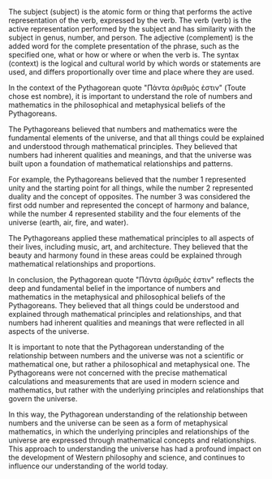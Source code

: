The subject (subject) is the atomic form or thing that performs the active representation of the verb, expressed by the verb.
The verb (verb) is the active representation performed by the subject and has similarity with the subject in genus, number, and person.
The adjective (complement) is the added word for the complete presentation of the phrase, such as the specified one, what or how or where or when the verb is.
The syntax (context) is the logical and cultural world by which words or statements are used, and differs proportionally over time and place where they are used.

In the context of the Pythagorean quote "Πάντα ἀριθμός ἐστιν" (Toute chose est nombre), it is important to understand the role of numbers and mathematics in the philosophical and metaphysical beliefs of the Pythagoreans.

The Pythagoreans believed that numbers and mathematics were the fundamental elements of the universe, and that all things could be explained and understood through mathematical principles. They believed that numbers had inherent qualities and meanings, and that the universe was built upon a foundation of mathematical relationships and patterns.

For example, the Pythagoreans believed that the number 1 represented unity and the starting point for all things, while the number 2 represented duality and the concept of opposites. The number 3 was considered the first odd number and represented the concept of harmony and balance, while the number 4 represented stability and the four elements of the universe (earth, air, fire, and water).

The Pythagoreans applied these mathematical principles to all aspects of their lives, including music, art, and architecture. They believed that the beauty and harmony found in these areas could be explained through mathematical relationships and proportions.

In conclusion, the Pythagorean quote "Πάντα ἀριθμός ἐστιν" reflects the deep and fundamental belief in the importance of numbers and mathematics in the metaphysical and philosophical beliefs of the Pythagoreans. They believed that all things could be understood and explained through mathematical principles and relationships, and that numbers had inherent qualities and meanings that were reflected in all aspects of the universe.

It is important to note that the Pythagorean understanding of the relationship between numbers and the universe was not a scientific or mathematical one, but rather a philosophical and metaphysical one. The Pythagoreans were not concerned with the precise mathematical calculations and measurements that are used in modern science and mathematics, but rather with the underlying principles and relationships that govern the universe.

In this way, the Pythagorean understanding of the relationship between numbers and the universe can be seen as a form of metaphysical mathematics, in which the underlying principles and relationships of the universe are expressed through mathematical concepts and relationships. This approach to understanding the universe has had a profound impact on the development of Western philosophy and science, and continues to influence our understanding of the world today.